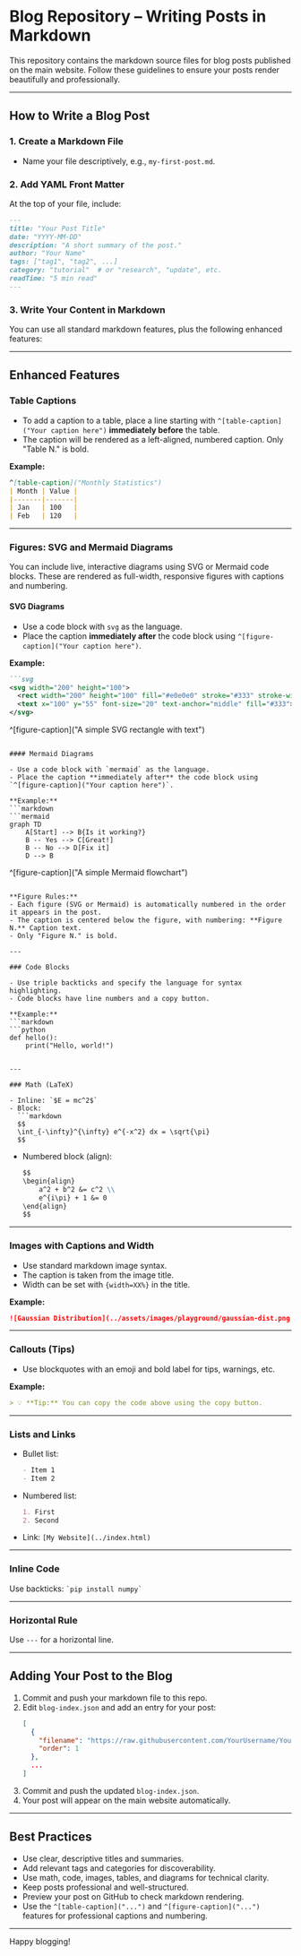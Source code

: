 # Blog Repository – Writing Posts in Markdown

This repository contains the markdown source files for blog posts published on the main website. Follow these guidelines to ensure your posts render beautifully and professionally.

---

## How to Write a Blog Post

### 1. Create a Markdown File
- Name your file descriptively, e.g., `my-first-post.md`.

### 2. Add YAML Front Matter
At the top of your file, include:
```markdown
---
title: "Your Post Title"
date: "YYYY-MM-DD"
description: "A short summary of the post."
author: "Your Name"
tags: ["tag1", "tag2", ...]
category: "tutorial"  # or "research", "update", etc.
readTime: "5 min read"
---
```

### 3. Write Your Content in Markdown

You can use all standard markdown features, plus the following enhanced features:

---

## Enhanced Features

### Table Captions

- To add a caption to a table, place a line starting with `^[table-caption]("Your caption here")` **immediately before** the table.
- The caption will be rendered as a left-aligned, numbered caption. Only "Table N." is bold.

**Example:**
```markdown
^[table-caption]("Monthly Statistics")
| Month | Value |
|-------|-------|
| Jan   | 100   |
| Feb   | 120   |
```

---

### Figures: SVG and Mermaid Diagrams

You can include live, interactive diagrams using SVG or Mermaid code blocks. These are rendered as full-width, responsive figures with captions and numbering.

#### SVG Diagrams

- Use a code block with `svg` as the language.
- Place the caption **immediately after** the code block using `^[figure-caption]("Your caption here")`.

**Example:**
```markdown
```svg
<svg width="200" height="100">
  <rect width="200" height="100" fill="#e0e0e0" stroke="#333" stroke-width="2"/>
  <text x="100" y="55" font-size="20" text-anchor="middle" fill="#333">SVG Example</text>
</svg>
```
^[figure-caption]("A simple SVG rectangle with text")
```

#### Mermaid Diagrams

- Use a code block with `mermaid` as the language.
- Place the caption **immediately after** the code block using `^[figure-caption]("Your caption here")`.

**Example:**
```markdown
```mermaid
graph TD
    A[Start] --> B{Is it working?}
    B -- Yes --> C[Great!]
    B -- No --> D[Fix it]
    D --> B
```
^[figure-caption]("A simple Mermaid flowchart")
```

**Figure Rules:**
- Each figure (SVG or Mermaid) is automatically numbered in the order it appears in the post.
- The caption is centered below the figure, with numbering: **Figure N.** Caption text.
- Only "Figure N." is bold.

---

### Code Blocks

- Use triple backticks and specify the language for syntax highlighting.
- Code blocks have line numbers and a copy button.

**Example:**
```markdown
```python
def hello():
    print("Hello, world!")
```
```

---

### Math (LaTeX)

- Inline: `$E = mc^2$`
- Block:
  ```markdown
  $$
  \int_{-\infty}^{\infty} e^{-x^2} dx = \sqrt{\pi}
  $$
  ```
- Numbered block (align):
  ```markdown
  $$
  \begin{align}
      a^2 + b^2 &= c^2 \\
      e^{i\pi} + 1 &= 0
  \end{align}
  $$
  ```

---

### Images with Captions and Width

- Use standard markdown image syntax.
- The caption is taken from the image title.
- Width can be set with `{width=XX%}` in the title.

**Example:**
```markdown
![Gaussian Distribution](../assets/images/playground/gaussian-dist.png "Gaussian Distribution{width=60%}")
```

---

### Callouts (Tips)

- Use blockquotes with an emoji and bold label for tips, warnings, etc.

**Example:**
```markdown
> 💡 **Tip:** You can copy the code above using the copy button.
```

---

### Lists and Links

- Bullet list:
  ```markdown
  - Item 1
  - Item 2
  ```
- Numbered list:
  ```markdown
  1. First
  2. Second
  ```
- Link: `[My Website](../index.html)`

---

### Inline Code

Use backticks: `` `pip install numpy` ``

---

### Horizontal Rule

Use `---` for a horizontal line.

---

## Adding Your Post to the Blog

1. Commit and push your markdown file to this repo.
2. Edit `blog-index.json` and add an entry for your post:
   ```json
   [
     {
       "filename": "https://raw.githubusercontent.com/YourUsername/YourBlogRepo/main/my-first-post.md",
       "order": 1
     },
     ...
   ]
   ```
3. Commit and push the updated `blog-index.json`.
4. Your post will appear on the main website automatically.

---

## Best Practices

- Use clear, descriptive titles and summaries.
- Add relevant tags and categories for discoverability.
- Use math, code, images, tables, and diagrams for technical clarity.
- Keep posts professional and well-structured.
- Preview your post on GitHub to check markdown rendering.
- Use the `^[table-caption]("...")` and `^[figure-caption]("...")` features for professional captions and numbering.

---

Happy blogging!
